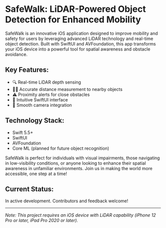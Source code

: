 # SafeWalk: LiDAR-Powered Object Detection for Enhanced Mobility

SafeWalk is an innovative iOS application designed to improve mobility and safety for users by leveraging advanced LiDAR technology and real-time object detection. Built with SwiftUI and AVFoundation, this app transforms your iOS device into a powerful tool for spatial awareness and obstacle avoidance.

## Key Features:
- 🔍 Real-time LiDAR depth sensing
- 🚶‍♂️ Accurate distance measurement to nearby objects
- ⚠️ Proximity alerts for close obstacles
- 📱 Intuitive SwiftUI interface
- 🔄 Smooth camera integration

## Technology Stack:
- Swift 5.5+
- SwiftUI
- AVFoundation
- Core ML (planned for future object recognition)

SafeWalk is perfect for individuals with visual impairments, those navigating in low-visibility conditions, or anyone looking to enhance their spatial awareness in unfamiliar environments. Join us in making the world more accessible, one step at a time!

## Current Status:
In active development. Contributors and feedback welcome!

---

*Note: This project requires an iOS device with LiDAR capability (iPhone 12 Pro or later, iPad Pro 2020 or later).*
